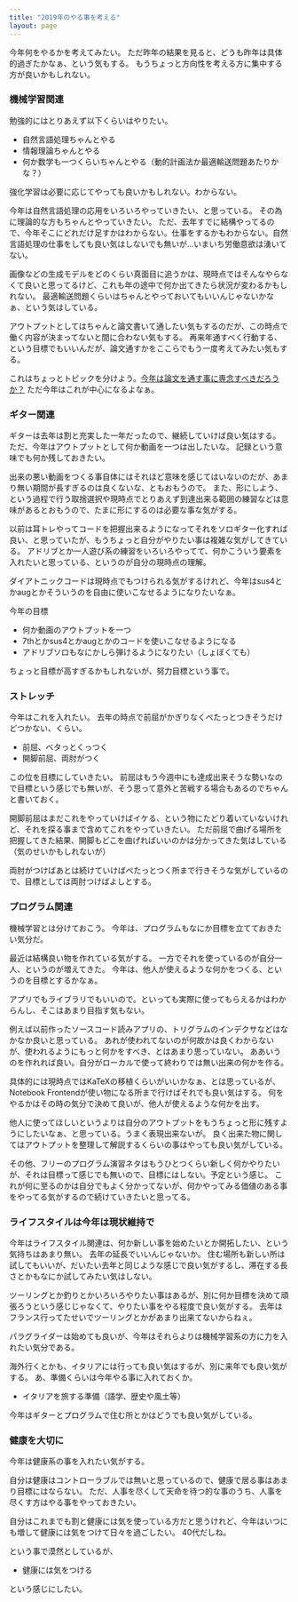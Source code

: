 ```yaml
---
title: "2019年のやる事を考える"
layout: page	
---
```


今年何をやるかを考えてみたい。
ただ昨年の結果を見ると、どうも昨年は具体的過ぎたかなぁ、という気もする。
もうちょっと方向性を考える方に集中する方が良いかもしれない。

### 機械学習関連

勉強的にはとりあえず以下くらいはやりたい。

- 自然言語処理ちゃんとやる
- 情報理論ちゃんとやる
- 何か数学も一つくらいちゃんとやる（動的計画法か最適輸送問題あたりかな？）

強化学習は必要に応じてやっても良いかもしれない。わからない。

今年は自然言語処理の応用をいろいろやっていきたい、と思っている。
その為に理論的な方もちゃんとやっていきたい。
ただ、去年すでに結構やってるので、今年そこにどれだけ足すかはわからない。仕事をするかもわからない。自然言語処理の仕事をしても良い気はしないでも無いが…いまいち労働意欲は湧いてない。

画像などの生成モデルをどのくらい真面目に追うかは、現時点ではそんなやらなくて良いと思ってるけど、これも年の途中で何か出てきたら状況が変わるかもしれない。
最適輸送問題くらいはちゃんとやっておいてもいいんじゃないかなぁ、という気はしている。

アウトプットとしてはちゃんと論文書いて通したい気もするのだが、この時点で働く内容が決まってないと間に合わない気もする。
再来年通すべく行動する、という目標でもいいんだが、論文通すかをここらでもう一度考えてみたい気もする。

これはちょっとトピックを分けよう。[今年は論文を通す事に専念すべきだろうか？](https://karino2.github.io/2019/01/04/112923.html)
ただ今年はこれが中心になるよなぁ。

### ギター関連

ギターは去年は割と充実した一年だったので、継続していけば良い気はする。
ただ、今年はアウトプットとして何か動画を一つは出したいな。
記録という意味でも何か残しておきたい。

出来の悪い動画をつくる事自体にはそれほど意味を感じてはいないのだが、あまり無い期間が長すぎるのは良くないな、ともおもうので。
また、形にしよう、という過程で行う取捨選択や現時点でとりあえず到達出来る範囲の練習などは意味があるとおもうので、たまに形にするのは必要な事な気がする。

以前は耳トレやってコードを把握出来るようになってそれをソロギター化すれば良い、と思っていたが、もうちょっと自分がやりたい事は複雑な気がしてきている。
アドリブとか一人遊び系の練習をいろいろやってて、何かこういう要素を入れたいと思っている、というのが自分の現時点の理解。

ダイアトニックコードは現時点でもつけられる気がするけれど、今年はsus4とかaugとかそういうのを自由に使いこなせるようになりたいなぁ。

今年の目標

- 何か動画のアウトプットを一つ
- 7thとかsus4とかaugとかのコードを使いこなせるようになる
- アドリブソロもなにかしら弾けるようになりたい（しょぼくても）

ちょっと目標が高すぎるかもしれないが、努力目標という事で。

### ストレッチ

今年はこれを入れたい。
去年の時点で前屈がかぎりなくぺたっとつきそうだけどつかない、くらい。

- 前屈、ベタっとくっつく
- 開脚前屈、両肘がつく

この位を目標にしていきたい。
前屈はもう今週中にも達成出来そうな勢いなので目標という感じでも無いが、そう思って意外と苦戦する場合もあるのでちゃんと書いておく。

開脚前屈はまだこれをやっていけばイケる、という物にたどり着いていないけれど、それを探る事まで含めてこれをやっていきたい。
ただ前屈で曲げる場所を把握してきた結果、開脚もどこを曲げればいいのかは分かってきた気はしている（気のせいかもしれないが）

両肘がつけばあとは続けていけばぺたっとつく所まで行きそうな気がしているので、目標としては両肘つけばよしとする。

### プログラム関連

機械学習とは分けておこう。
今年は、プログラムもなにか目標を立てておきたい気分だ。

最近は結構良い物を作れている気がする。
一方でそれを使っているのが自分一人、というのが増えてきた。
今年は、他人が使えるような何かをつくる、というのを目標とするかなぁ。

アプリでもライブラリでもいいので。といっても実際に使ってもらえるかはわからんし、そこはあまり目指す気もない。

例えば以前作ったソースコード読みアプリの、トリグラムのインデクサなどはなかなか良いと思っている。
あれが使われてないのが何故かは良くわからないが、使われるようにもっと何かをすべき、とはあまり思っていない。
ああいうのを作れれば良い。自分がローカルで使って終わりでは無い出来の何かを作る。

具体的には現時点ではKaTeXの移植くらいがいいかなぁ、とは思っているが、Notebook Frontendが使い物になる所まで行けばそれでも良い気はする。
何をやるかはその時の気分で決めて良いが、他人が使えるような何かを出す。

他人に使ってほしいというよりは自分のアウトプットをもうちょっと形に残すようにしたいなぁ、と思っている。うまく表現出来ないが。
良く出来た物に関してはアウトプットを整理して解説するくらいの事はやっても良い気がしている。

その他、フリーのプログラム演習ネタはもうひとつくらい新しく何かやりたいが、それは目標って感じでも無いので、目標にはしない。予定という感じ。
これが何に至るのかは自分でもよく分かってないが、何かやってみる価値のある事をやってる気がするので続けていきたいと思ってる。

### ライフスタイルは今年は現状維持で

今年はライフスタイル関連は、何か新しい事を始めたいとか開拓したい、という気持ちはあまり無い。
去年の延長でいいんじゃないか。
住む場所も新しい所は試してもいいが、だいたい去年と同じような感じで良い気がするし、滞在する長さとかもなにか試してみたい気はしない。

ツーリングとか釣りとかいろいろやりたい事はあるが、別に何か目標を決めて頑張ろうという感じじゃなくて、やりたい事をやる程度で良い気がする。
去年はフランス行ってたせいでツーリングとかがあまり出来てないからねぇ。

パラグライダーは始めても良いが、今年はそれらよりは機械学習系の方に力を入れたい気分である。

海外行くとかも、イタリアには行っても良い気はするが、別に来年でも良い気がする。
あ、準備くらいは今年やる事に入れておくか。

- イタリアを旅する準備（語学、歴史や風土等）

今年はギターとプログラムで住む所とかはどうでも良い気がしている。

### 健康を大切に

今年は健康系の事を入れたい気がする。

自分は健康はコントローラブルでは無いと思っているので、健康で居る事はあまり目標にはならない。
ただ、人事を尽くして天命を待つ的な事のうち、人事を尽くす方はやる事をやっておきたい。

自分はこれまでも割と健康には気を使っている方だと思うけれど、今年はいつにも増して健康には気をつけて日々を過ごしたい。
40代だしね。

という事で漠然としているが、

- 健康には気をつける

という感じにしたい。

